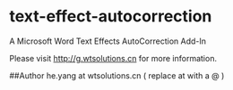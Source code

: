 # text-effect-autocorrection
A Microsoft Word Text Effects AutoCorrection Add-In

Please visit http://g.wtsolutions.cn for more information.

##Author
he.yang at wtsolutions.cn ( replace at with a @ )


